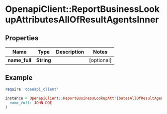 # OpenapiClient::ReportBusinessLookupAttributesAllOfResultAgentsInner

## Properties

| Name | Type | Description | Notes |
| ---- | ---- | ----------- | ----- |
| **name_full** | **String** |  | [optional] |

## Example

```ruby
require 'openapi_client'

instance = OpenapiClient::ReportBusinessLookupAttributesAllOfResultAgentsInner.new(
  name_full: JOHN DOE
)
```

